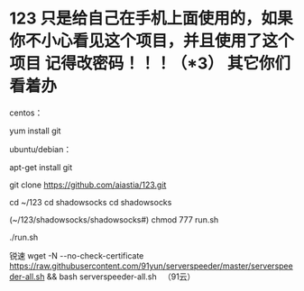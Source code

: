 # 123 只是给自己在手机上面使用的，如果你不小心看见这个项目，并且使用了这个项目 记得改密码！！！（*3） 其它你们看着办 
centos：

yum install git


ubuntu/debian：

apt-get install git




git clone https://github.com/aiastia/123.git


cd ~/123 
cd shadowsocks
cd shadowsocks

(~/123/shadowsocks/shadowsocks#)
chmod 777 run.sh

./run.sh

锐速 wget -N --no-check-certificate https://raw.githubusercontent.com/91yun/serverspeeder/master/serverspeeder-all.sh && bash serverspeeder-all.sh   （91云）
